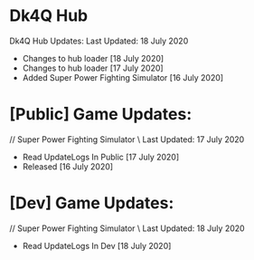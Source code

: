 # Dk4Q Hub
Dk4Q Hub Updates:
Last Updated: 18 July 2020
- Changes to hub loader [18 July 2020]
- Changes to hub loader [17 July 2020]
- Added Super Power Fighting Simulator [16 July 2020]

# [Public] Game Updates:

// Super Power Fighting Simulator \\
Last Updated: 17 July 2020
- Read UpdateLogs In Public [17 July 2020]
- Released [16 July 2020]

# [Dev] Game Updates:

// Super Power Fighting Simulator \\
Last Updated: 18 July 2020
- Read UpdateLogs In Dev [18 July 2020]